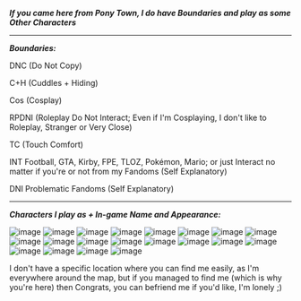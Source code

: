 ***If you came here from Pony Town, I do have Boundaries and play as some Other Characters***

---------------------------------

***Boundaries:***

DNC (Do Not Copy)

C+H (Cuddles + Hiding)

Cos (Cosplay)

RPDNI (Roleplay Do Not Interact; Even if I'm Cosplaying, I don't like to Roleplay, Stranger or Very Close)

TC (Touch Comfort)

INT Football, GTA, Kirby, FPE, TLOZ, Pokémon, Mario; or just Interact no matter if you're or not from my Fandoms (Self Explanatory)

DNI Problematic Fandoms (Self Explanatory)

---------------------------------

***Characters I play as + In-game Name and Appearance:***

![image](https://github.com/user-attachments/assets/7f8883c4-e0dd-4c52-8c94-485fd738c054)
![image](https://github.com/user-attachments/assets/f08564f7-0781-4e43-a8e2-b8c698558642)
![image](https://github.com/user-attachments/assets/fb69be01-f91f-4211-875a-7ed1b6cc7ae2)
![image](https://github.com/user-attachments/assets/9ff58f83-4e9b-4a81-99b3-0cc11c402ef3)
![image](https://github.com/user-attachments/assets/5e2397e8-a018-4a0f-90d7-a8ffc0a68c00)
![image](https://github.com/user-attachments/assets/dd644699-50aa-420c-96a1-1d5c1f87f006)
![image](https://github.com/user-attachments/assets/578c28fd-5212-4f7d-80a5-9cb1a1321a20)
![image](https://github.com/user-attachments/assets/6452fd80-5208-4401-be78-2e9b9040c79c)
![image](https://github.com/user-attachments/assets/47ad7496-27bd-4185-8e23-105e96af9084)
![image](https://github.com/user-attachments/assets/63cd031d-ce40-4485-8bd2-a2b3abb6aa8c)
![image](https://github.com/user-attachments/assets/8ab9b5d6-b296-4f3c-8a3c-adbadce4d31a)
![image](https://github.com/user-attachments/assets/0245821f-588c-4890-bdb6-5c0a3baffa67)
![image](https://github.com/user-attachments/assets/08d1dea0-6933-49f1-b20e-80925f7b9e4f)
![image](https://github.com/user-attachments/assets/709ef2cf-e4a7-4db5-a03b-0d53a15474a0)
![image](https://github.com/user-attachments/assets/19151247-aca6-4b2d-99de-aee37991d919)
![image](https://github.com/user-attachments/assets/e9e4c420-4c07-417d-bb80-f3cdd4cc726e)
![image](https://github.com/user-attachments/assets/63752ff6-4b21-485c-995b-9941b817efcd)
![image](https://github.com/user-attachments/assets/578807ea-a9cd-4a2f-a04b-e89b2d395473)
![image](https://github.com/user-attachments/assets/89adb747-6fa4-4d81-89b7-e1ded414b4d7)
![image](https://github.com/user-attachments/assets/abb53277-48b9-4c2d-81ba-3798b1e3c481)

I don't have a specific location where you can find me easily, as I'm everywhere around the map, but if you managed to find me (which is why you're here) then Congrats, you can befriend me if you'd like, I'm lonely ;)
